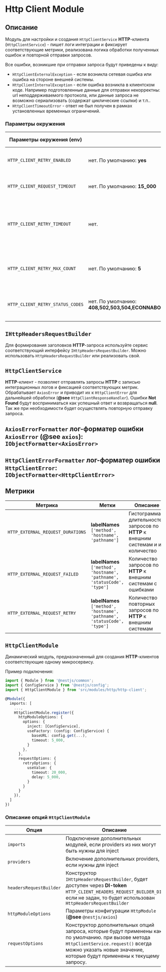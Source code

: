 # Http Client Module

## Описание
Модуль для настройки и создания `HttpClientService` **HTTP**-клиента (`HttpClientService`) - пишет логи интеграции и фиксирует соответствующие метрики, реализована логика обработки полученных ошибок и повторной отправки запросов.

Все ошибки, возникшие при отправки запроса будут приведены к виду:
  - `HttpClientExternalException` - если возникла сетевая ошибка или ошибка на стороне внешней системы.
  - `HttpClientInternalException` - если ошибка возникла в клиентском коде. Например подготовленные данные для отправки некорректны: url неподдерживаемого протокола, или данные запроса не возможно сериализовать (содержат циклические ссылки) и т.п..
  - `HttpClientTimeoutError` - ответ не был получен в рамках установленных временных ограничений. 

### Параметры окружения
| Параметры окружения (**env**)| Обязательный | Возможные значения | Описание|
|---|---|---|---|
|`HTTP_CLIENT_RETRY_ENABLED`|нет. По умолчанию: **yes** | Строка: **yes** или **no** (без учета регистра) | Позволяет включать/отключать процесс повторной отправки **HTTP**-запроса. |
|`HTTP_CLIENT_REQUEST_TIMEOUT`|нет. По умолчанию: **15_000** | Целое число в миллисекундах | Задает **timeout** **HTTP**-запроса. Будет выброшена ошибка `HttpClientTimeoutError` |
|`HTTP_CLIENT_RETRY_TIMEOUT`|нет. | Целое число в миллисекундах | Если задано и общая длительность выполнения метода `HttpClientService.request` превысит заданное значение, то будет выброшена ошибка `HttpClientTimeoutError`. |
|`HTTP_CLIENT_RETRY_MAX_COUNT`|нет. По умолчанию: **5** | Целое число | Задает максимальное кол-во переотправок запроса. Если будет превышено, то будет выброшена последняя полученная ошибка. |
|`HTTP_CLIENT_RETRY_STATUS_CODES`|нет. По умолчанию: **408,502,503,504,ECONNABORTED,ETIMEDOUT,ECONNREFUSED,ECONNRESET** | Через запятую указываются статусы полученных ответов | При получении ошибки со статусом из указанного списка, будет выполнен повторный **HTTP**-запрос |

## `IHttpHeadersRequestBuilder`
Для формирования заголовков **HTTP**-запроса используйте сервис соответствующий интерфейсу `IHttpHeadersRequestBuilder`.  Можно использовать `HttpHeadersRequestBuilder` или реализовать свой. 

## `HttpClientService`
**HTTP**-клиент - позволяет отправлять запросы **HTTP** с записью интеграционных логов и фиксацией соответствующих метрик.
Обрабатывает `AxiosError` и приводит их к `HttpClientError` для дальнейшей обработки (**@see** `HttpClientResponseHandler`).
Ошибки **Not Found** будут восприниматься как успешный ответ и возвращаться **null**. Так же при необходимости будет осуществлять повторную отправку запроса.

## `AxiosErrorFormatter` лог-форматер ошибки `AxiosError` (**@see** `axios`): `IObjectFormatter<AxiosError>`

## `HttpClientErrorFormatter` лог-форматер ошибки `HttpClientError`: `IObjectFormatter<HttpClientError>`

## Метрики
| Метрика| Метки |Описание|
|---|---|---|
|`HTTP_EXTERNAL_REQUEST_DURATIONS`|**labelNames** `['method', 'hostname', 'pathname']`| Гистограмма длительностей запросов по **HTTP** к внешним системам и их количество |
|`HTTP_EXTERNAL_REQUEST_FAILED`|**labelNames** `['method', 'hostname', 'pathname', 'statusCode', 'type']`| Количество запросов по **HTTP** к внешним системам с ошибками|
|`HTTP_EXTERNAL_REQUEST_RETRY`|**labelNames** `['method', 'hostname', 'pathname', 'statusCode', 'type']`| Количество повторных запросов по **HTTP** к внешним системам|

## `HttpClientModule`
Динамический модуль, предназначенный для создания **HTTP**-клиентов соответствующие одному микросервису.

Пример подключения:

```typescript
import { Module } from '@nestjs/common';
import { ConfigService } from '@nestjs/config';
import { HttpClientModule } from 'src/modules/http/http-client';

@Module({
  imports: [
    ...,
    HttpClientModule.register({
      httpModuleOptions: {
        options: {
          inject: [ConfigService],
          useFactory: (config: ConfigService) {
            baseURL: config.get(...),
            timeout: 5_000,
          }
        },
      },
      requestOptions: {
        retryOptions: {
          useValue: {
            timeout: 20_000,
            delay: 5_000,
          }
        }
      }
    }),
  ]
})
```
### Описание опций `HttpClientModule`

| Опция| Описание|
|---|---|
|`imports`| Подключение дополнительных модулей, если providers из них могут быть нужны для inject |
|`providers`| Включение дополнительных providers, если нужны для inject |
|`headersRequestBuilder`| Конструктор `IHttpHeadersRequestBuilder`,  будет доступен через **DI-token** `HTTP_CLIENT_HEADERS_REQUEST_BUILDER_DI`, если не задан, то будет использован `HttpHeadersRequestBuilder`|
|`httpModuleOptions`| Параметры конфигурации `HttpModule` (**@see** `@nestjs/axios`) |
|`requestOptions`| Конструктор дополнительных опций запроса, которые будут применены как по умолчанию. при вызове метода `HttpClientService.request()` всегда можно указать новые значение, которые будут применены к текущему запросу.|


